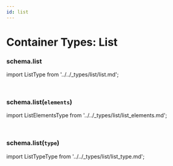 ```yaml
---
id: list
---
```

# Container Types: List

### schema.list

import ListType from '../../_types/list/list.md';

<ListType />

<br />

### schema.list(`elements`)

import ListElementsType from '../../_types/list/list_elements.md';

<ListElementsType />

<br />

### schema.list(`type`)

import ListTypeType from '../../_types/list/list_type.md';

<ListTypeType />

<br />
